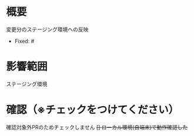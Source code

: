 # 概要

変更分のステージング環境への反映

<!--含まれているリリースIssueの番号を記載する↓-->
- Fixed: #

# 影響範囲

ステージング環境

# 確認（※チェックをつけてください）

確認対象外PRのためチェックしません
~~[] ローカル環境(自端末)で動作確認した~~